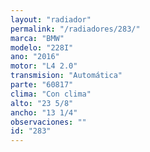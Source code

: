 ```yaml
---
layout: "radiador"
permalink: "/radiadores/283/"
marca: "BMW"
modelo: "228I"
ano: "2016"
motor: "L4 2.0"
transmision: "Automática"
parte: "60817"
clima: "Con clima"
alto: "23 5/8"
ancho: "13 1/4"
observaciones: ""
id: "283"
---
```


